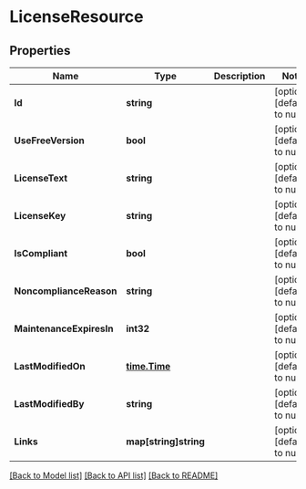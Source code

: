 # LicenseResource

## Properties
Name | Type | Description | Notes
------------ | ------------- | ------------- | -------------
**Id** | **string** |  | [optional] [default to null]
**UseFreeVersion** | **bool** |  | [optional] [default to null]
**LicenseText** | **string** |  | [optional] [default to null]
**LicenseKey** | **string** |  | [optional] [default to null]
**IsCompliant** | **bool** |  | [optional] [default to null]
**NoncomplianceReason** | **string** |  | [optional] [default to null]
**MaintenanceExpiresIn** | **int32** |  | [optional] [default to null]
**LastModifiedOn** | [**time.Time**](time.Time.md) |  | [optional] [default to null]
**LastModifiedBy** | **string** |  | [optional] [default to null]
**Links** | **map[string]string** |  | [optional] [default to null]

[[Back to Model list]](../README.md#documentation-for-models) [[Back to API list]](../README.md#documentation-for-api-endpoints) [[Back to README]](../README.md)


